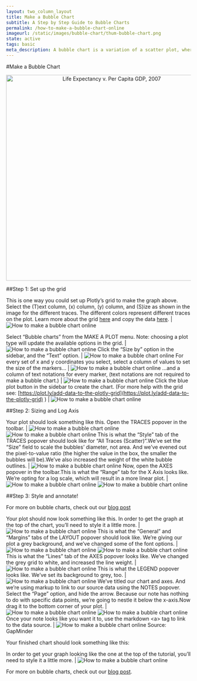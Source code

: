 ```yaml
---
layout: two_column_layout
title: Make a Bubble Chart
subtitle: A Step by Step Guide to Bubble Charts
permalink: /how-to-make-a-bubble-chart-online
imageurl: /static/images/bubble-chart/thum-bubble-chart.png
state: active
tags: basic
meta_description: A bubble chart is a variation of a scatter plot, where each point can have a different radius, representing an extra dimension of data. Learn to make a bubble chart online.
---
```


#Make a Bubble Chart

<div>
    <a href="https://plot.ly/~cimar/211/" target="_blank" title="Life Expectancy v. Per Capita GDP, 2007" style="display: block; text-align: center;"><img src="https://plot.ly/~cimar/211.png" alt="Life Expectancy v. Per Capita GDP, 2007" style="max-width: 100%;width: 560px;"  width="560" onerror="this.onerror=null;this.src='https://plot.ly/404.png';" /></a>
    <script data-plotly="cimar:211" src="https://plot.ly/embed.js" async></script>
</div>


##Step 1: Set up the grid

This is one way you could set up Plotly’s grid to make the graph above. Select the (T)ext column, (x) column, (y) column, and (S)ize as shown in the image for the different traces. The different colors represent different traces on the plot. Learn more about the grid [here](https://plot.ly/add-data-to-the-plotly-grid) and copy the data [here](https://plot.ly/~cimar/212). | ![How to make a bubble chart online](/static/images/bubble-chart/image21.png)

Select “Bubble charts” from the MAKE A PLOT menu. Note: choosing a plot type will update the available options in the grid. | ![How to make a bubble chart online](/static/images/bubble-chart/image10.png)
Click the “Size by” option in the sidebar, and the “Text” option. | ![How to make a bubble chart online](/static/images/bubble-chart/image02.png)
For every set of x and y coordinates you select, select a column of values to set the size of the markers&#8230; | ![How to make a bubble chart online](/static/images/bubble-chart/image19.png)
&#8230;and a column of text notations for every marker, (text notations are not required to make a bubble chart.) | ![How to make a bubble chart online](/static/images/bubble-chart/image03.png)
Click the blue plot button in the sidebar to create the chart.  (For more help with the grid see: [https://plot.ly/add-data-to-the-plotly-grid](https://plot.ly/add-data-to-the-plotly-grid) ) |  ![How to make a bubble chart online](/static/images/bubble-chart/image15.png)

##Step 2: Sizing and Log Axis

Your plot should look something like this.  Open the TRACES popover in the toolbar. |  ![How to make a bubble chart online](/static/images/bubble-chart/image13.png) ![How to make a bubble chart online](/static/images/bubble-chart/image11.png)
This is what the “Style” tab of the TRACES popover should look like for “All Traces (Scatter)”.We’ve set the “Size” field to scale the bubbles’ diameter, not area.  And we’ve evened out the pixel-to-value ratio (the higher the value in the box, the smaller the bubbles will be).We’ve also increased the weight of the white bubble outlines. |  ![How to make a bubble chart online](/static/images/bubble-chart/image20.png)
Now, open the AXES popover in the toolbar.This is what the “Range” tab for the X Axis looks like. We’re opting for a log scale, which will result in a more linear plot. |  ![How to make a bubble chart online](/static/images/bubble-chart/image04.png)  ![How to make a bubble chart online](/static/images/bubble-chart/image18.png)

##Step 3: Style and annotate!

For more on bubble charts, check out our [blog post](http://blog.plot.ly/post/71637573256/the-power-of-bubble-charts)

Your plot should now look something like this. In order to get the graph at the top of the chart, you’ll need to style it a little more. |  ![How to make a bubble chart online](/static/images/bubble-chart/image12.png)
This is what the “General” and “Margins” tabs of the LAYOUT popover should look like. We’re giving our plot a grey background, and we’ve changed some of the font options. |  ![How to make a bubble chart online](/static/images/bubble-chart/image07.png)  ![How to make a bubble chart online](/static/images/bubble-chart/image00.png)
This is what the “Lines” tab of the AXES popover looks like. We’ve changed the grey grid to white, and increased the line weight. | ![How to make a bubble chart online](/static/images/bubble-chart/image17.png)
This is what the LEGEND popover looks like.  We’ve set its background to grey, too. |  ![How to make a bubble chart online](/static/images/bubble-chart/image09.png)
We’ve titled our chart and axes.  And we’re using markup to link to our source data using the NOTES popover. Select the “Page” option, and hide the arrow. Because our note has nothing to do with specific data points, we’re going to nestle it below the x-axis.Now drag it to the bottom corner of your plot. |  ![How to make a bubble chart online](/static/images/bubble-chart/image16.png) ![How to make a bubble chart online](/static/images/bubble-chart/image01.png)
Once your note looks like you want it to, use the markdown &lt;a&gt; tag to link to the data source. |  ![How to make a bubble chart online](/static/images/bubble-chart/image14.png) Source: GapMinder

Your finished chart should look something like this:

In order to get your graph looking like the one at the top of the tutorial, you’ll need to style it a little more. |  ![How to make a bubble chart online](/static/images/bubble-chart/image06.png)

For more on bubble charts, check out our [blog post](http://blog.plot.ly/post/71637573256/the-power-of-bubble-charts).
